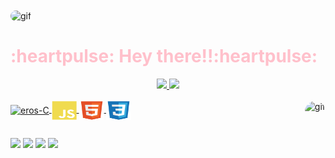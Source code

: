<img align="center" alt="gif" height="300" style="border-radius:50px;" src="https://media.giphy.com/media/RyEx4MZOCL3Fu/giphy.gif">

<h1 style="color: pink;">:heartpulse: Hey there!!:heartpulse:</h1>

<div align="center">
  <a href="https://github.com/erosxv">
  <img height="180em" src="https://github-readme-stats.vercel.app/api?username=erosxv&show_icons=true&theme=omni&include_all_commits=true&count_private=true"/>
  <img height="180em" src="https://github-readme-stats.vercel.app/api/top-langs/?username=erosxv&layout=compact&langs_count=7&theme=omni"/>
</div>
<div style=
width: "150px";
"display: inline_block"><br>
 
  <img align="center" alt="eros-C" height="30" width="40" src="https://cdn.jsdelivr.net/gh/devicons/devicon/icons/c/c-original.svg" />
  <img align="center" alt="eros-Js" height="30" width="40" src="https://raw.githubusercontent.com/devicons/devicon/master/icons/javascript/javascript-plain.svg">
  <img align="center" alt="eros-HTML" height="30" width="40" src="https://raw.githubusercontent.com/devicons/devicon/master/icons/html5/html5-original.svg">
  <img align="center" alt="eros-CSS" height="30" width="40" src="https://raw.githubusercontent.com/devicons/devicon/master/icons/css3/css3-original.svg">
  
  
  
  <img align="right" alt="gif" height="150" style="border-radius:50px;" src="https://media.giphy.com/media/10a8AOSeP6Rqfu/giphy.gif">
</div>
  
  ##
 
<div> 
  <a href="https://instagram.com/eros_xavier" target="_blank"><img src="https://img.shields.io/badge/-Instagram-%23E4405F?style=for-the-badge&logo=instagram&logoColor=white" target="_blank"></a>
 <a href="https://https://discord.gg/KFF6wuRUnG" target="_blank"><img src="https://img.shields.io/badge/Discord-7289DA?style=for-the-badge&logo=discord&logoColor=white" target="_blank"></a> 
  <a href = "eros.x.a.zy@gmail.com"><img src="https://img.shields.io/badge/-Gmail-%23333?style=for-the-badge&logo=gmail&logoColor=white" target="_blank"></a>
  <a href="https://www.linkedin.com/in/eros-xavier-43233a236/" target="_blank"><img src="https://img.shields.io/badge/-LinkedIn-%230077B5?style=for-the-badge&logo=linkedin&logoColor=white" target="_blank"></a>
